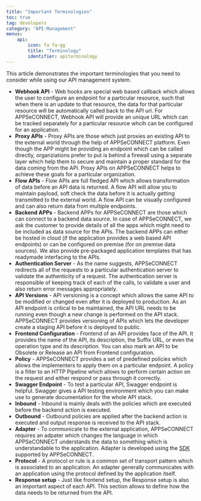 ```yaml
---
title: "Important Terminologies"
toc: true
tag: developers
category: "API-Management"
menus: 
    api:
        icon: fa fa-gg
        title: "Terminology" 
        identifier: apiterminology 
---
```


This article demonstrates the important terminologies that you need to consider while using our API management system.

- **Webhook API** - Web hooks are special web based callback which allows the user to configure an endpoint for a particular resource, such that when there is an update to that resource, the data for that particular resource will be automatically called back to the API url. For APPSeCONNECT, Webhook API will provide an unique URL which can be tracked separately for a particular resource whcih can be configured for an application. 
- **Proxy APIs** - Proxy APIs are those which just proxies an existing API to the external world through the help of APPSeCONNECT platform. Even though the APP might be providing an endpoint which can be called directly, organziations prefer to put is behind a firewall using a separate layer which help them to secure and maintain a proper standard for the data coming from the API. Proxy APIs on APPSeCONNECT helps to achieve these goals for a particular organization. 
- **Flow APIs** - Flow APIs are full fledged API which allows transformation of data before an API data is returned. A flow API will allow you to maintain payload, soft check the data before it is actually getting transmitted to the external world. A flow API can be visually configured and can also return data from multiple endpoints. 
- **Backend APPs** - Backend APPs for APPSeCONNECT are those which can connect to a backend data source. In case of APPSeCONNECT, we ask the customer to provide details of all the apps which might need to be included as data source for the APIs. The backend APPs can either be hosted in cloud (if the application provides a web based API endpoints) or can be configured on premise (for on premise data sources). We also provide pre-packaged application templates that has readymade interfacing to the APIs. 
- **Authentication Server** - As the name suggests, APPSeCONNECT redirects all of the requests to a particular authentication server to validate the authenticity of a request. The authentication server is responsible of keeping track of each of the calls, to validate a user and also return error messages appropriately. 
- **API Versions** - API versioning is a concept which allows the same API to be modified or changed even after it is deployed to production. As an API endpoint is critical to be maintained, the API URL needs to be running even though a new change is performed on the API stack. APPSeCONNECT provides versioning of APIs which lets the developer create a staging API before it is deployed to public. 
- **Frontend Configuration** - Frontend of an API provides face of the API. It provides the name of the API, its description, the Suffix URL, or even the operation type and its description. You can also mark an API to be Obsolete or Release an API from Frontend configuration. 
- **Policy** - APPSeCONNECT provides a set of predefined policies which allows the implementers to apply them on a particular endpoint. A policy is a filter to an HTTP Pipeline which allows to perform certain action on the request and either respond or pass through it correctly. 
- **Swagger Endpoint** - To test a particular API, Swagger endpoint is helpful. Swagger gives a API testing environment which you can make use to generate documentation for the whole API stack.
- **Inbound** - Inbound is mainly deals with the policies which are executed before the backend action is executed.
- **Outbound** - Outbound policies are applied after the backend action is executed and output response is received to the API stack.
- **Adapter** - To communicate to the external application, APPSeCONNECT requires an adpater which changes the language in which APPSeCONNECT understands the data to something which is understandable to the application. Adapter is developed using the [SDK](/sdk/Overview-of-SDK/) supported by APPSeCONNECT. 
- **Protocol** - A protocol or rule is a common set of transport pattern which is associated to an application. An adapter generally communicates with an application using the protocol defined by the application itself.
- **Response setup** - Just like frontend setup, the Response setup is also an important aspect of each API. This section allows to define how the data needs to be returned from the API.